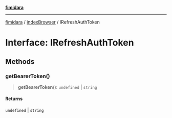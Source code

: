 [**fimidara**](../../README.md)

***

[fimidara](../../modules.md) / [indexBrowser](../README.md) / IRefreshAuthToken

# Interface: IRefreshAuthToken

## Methods

### getBearerToken()

> **getBearerToken**(): `undefined` \| `string`

#### Returns

`undefined` \| `string`
